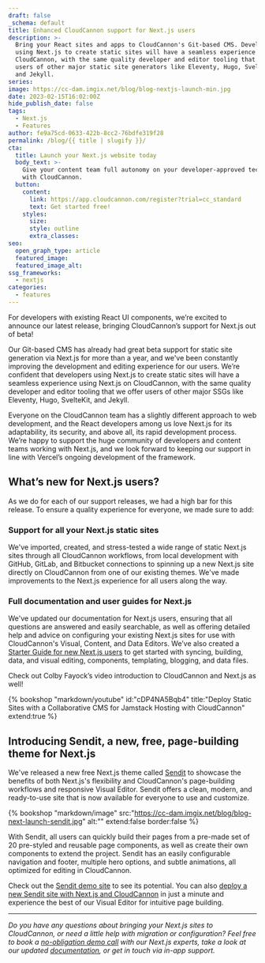 ```yaml
---
draft: false
_schema: default
title: Enhanced CloudCannon support for Next.js users
description: >-
  Bring your React sites and apps to CloudCannon's Git-based CMS. Developers
  using Next.js to create static sites will have a seamless experience on
  CloudCannon, with the same quality developer and editor tooling that we offer
  users of other major static site generators like Eleventy, Hugo, SvelteKit,
  and Jekyll.
series:
image: https://cc-dam.imgix.net/blog/blog-nextjs-launch-min.jpg
date: 2023-02-15T16:02:00Z
hide_publish_date: false
tags:
  - Next.js
  - Features
author: fe9a75cd-0633-422b-8cc2-76bdfe319f28
permalink: /blog/{{ title | slugify }}/
cta:
  title: Launch your Next.js website today
  body_text: >-
    Give your content team full autonomy on your developer-approved tech stack
    with CloudCannon.
  button:
    content:
      link: https://app.cloudcannon.com/register?trial=cc_standard
      text: Get started free!
    styles:
      size:
      style: outline
      extra_classes:
seo:
  open_graph_type: article
  featured_image:
  featured_image_alt:
ssg_frameworks:
  - nextjs
categories:
  - features
---
```

For developers with existing React UI components, we’re excited to announce our latest release, bringing CloudCannon’s support for Next.js out of beta!

Our Git-based CMS has already had great beta support for static site generation via Next.js for more than a year, and we've been constantly improving the development and editing experience for our users. We’re confident that developers using Next.js to create static sites will have a seamless experience using Next.js on CloudCannon, with the same quality developer and editor tooling that we offer users of other major SSGs like Eleventy, Hugo, SvelteKit, and Jekyll.

Everyone on the CloudCannon team has a slightly different approach to web development, and the React developers among us love Next.js for its adaptability, its security, and above all, its rapid development process. We’re happy to support the huge community of developers and content teams working with Next.js, and we look forward to keeping our support in line with Vercel’s ongoing development of the framework.

## What’s new for Next.js users?

As we do for each of our support releases, we had a high bar for this release. To ensure a quality experience for everyone, we made sure to add:

### Support for all your Next.js static sites

We've imported, created, and stress-tested a wide range of static Next.js sites through all CloudCannon workflows, from local development with GitHub, GitLab, and Bitbucket connections to spinning up a new Next.js site directly on CloudCannon from one of our existing themes. We've made improvements to the Next.js experience for all users along the way.

### Full documentation and user guides for Next.js

We've updated our documentation for Next.js users, ensuring that all questions are answered and easily searchable, as well as offering detailed help and advice on configuring your existing Next.js sites for use with CloudCannon's Visual, Content, and Data Editors. We’ve also created a [Starter Guide for new Next.js users](https://cloudcannon.com/documentation/articles/nextjs-starter-guide/?ssg=Next.js) to get started with syncing, building, data, and visual editing, components, templating, blogging, and data files.

Check out Colby Fayock’s video introduction to CloudCannon and Next.js as well!

{% bookshop "markdown/youtube" id:"cDP4NA5Bqb4" title:"Deploy Static Sites with a Collaborative CMS for Jamstack Hosting with CloudCannon" extend:true %}

## Introducing Sendit, a new, free, page-building theme for Next.js

We've released a new free Next.js theme called [Sendit](https://cloudcannon.com/community/themes/sendit/) to showcase the benefits of both Next.js's flexibility and CloudCannon's page-building workflows and responsive Visual Editor. Sendit offers a clean, modern, and ready-to-use site that is now available for everyone to use and customize.

{% bookshop "markdown/image" src:"https://cc-dam.imgix.net/blog/blog-next-launch-sendit.jpg" alt:"" extend:false border:false %}

With Sendit, all users can quickly build their pages from a pre-made set of 20 pre-styled and reusable page components, as well as create their own components to extend the project. Sendit has an easily configurable navigation and footer, multiple hero options, and subtle animations, all optimized for editing in CloudCannon.

Check out the [Sendit demo site](https://mysterious-oryx.cloudvent.net/) to see its potential. You can also [deploy a new Sendit site with Next.js and CloudCannon](https://cloudcannon.com/community/themes/sendit/) in just a minute and experience the best of our Visual Editor for intuitive page building.

---

*Do you have any questions about bringing your Next.js sites to CloudCannon, or need a little help with migration or configuration? Feel free to book a [no-obligation demo call](https://cloudcannon.com/book-a-demo/) with our Next.js experts, take a look at our updated [documentation](https://cloudcannon.com/documentation/?ssg=Next.js), or get in touch via in-app support.*